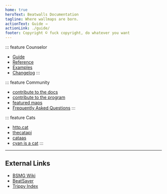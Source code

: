 ```yaml
---
home: true
heroText: Beatwalls Documentation
tagline: Where wallmaps are born.
actionText: Guide →
actionLink: ./guide/
footer: Copyright © fuck copyright, do whatever you want
---
```


<div class='features'>

::: feature Counselor
* [Guide](./guide/)
* [Reference](./reference/)
* [Examples](./examples/)
* [Changelog](./changelog/)
:::

::: feature Community
* [contribute to the docs](./contributing/docs.md)
* [contribute to the program](./contributing/program.md)
* [featured maps](./featured/maps/)
* [Frequently Asked Questions](./faq/)
:::

::: feature Cats
* [http.cat](https://http.cat/)
* [thecatapi](https://thecatapi.com/)
* [cataas](https://cataas.com/#/)
* [cyan is a cat](https://external-content.duckduckgo.com/iu/?u=https%3A%2F%2Fimages.genius.com%2Fc54e09fa9be9e0e781dacf0392ab529c.411x900x1.jpg&f=1&nofb=1)
:::

</div>
<hr />

## External Links
* [BSMG Wiki](https://bsmg.wiki) 
* [BeatSaver](https://beatsaver.com/) 
* [Trippy Index](https://readyplayeremma.com/trippy_index) 